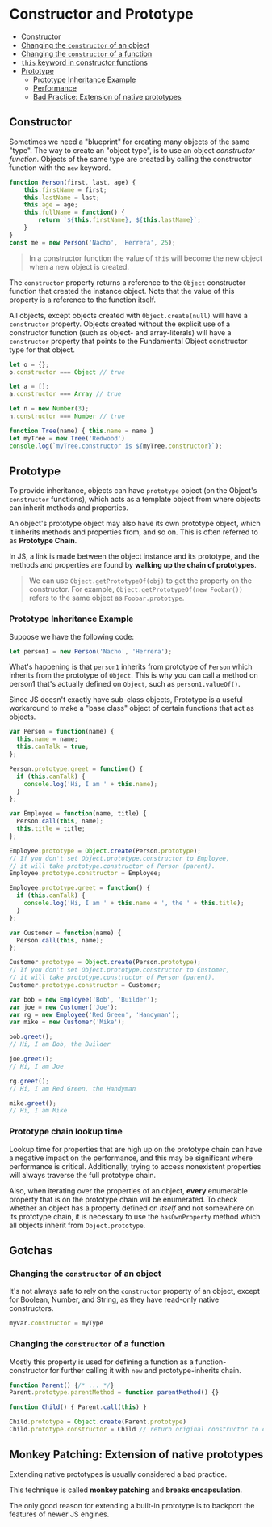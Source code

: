 # Constructor and Prototype

- [Constructor](#constructor)
- [Changing the `constructor` of an object](#changing-the-constructor-of-an-object)
- [Changing the `constructor` of a function](#changing-the-constructor-of-a-function)
- [`this` keyword in constructor functions](#this-keyword-in-constructor-functions)
- [Prototype](#prototype)
  - [Prototype Inheritance Example](#prototype-inheritance-example)
  - [Performance](#performance)
  - [Bad Practice: Extension of native prototypes](#bad-practice-extension-of-native-prototypes)

## Constructor

Sometimes we need a "blueprint" for creating many objects of the same "type". The way to create an "object type", is to
use an object _constructor function_. Objects of the same type are created by calling the constructor function with the
`new` keyword.

```js
function Person(first, last, age) {
	this.firstName = first;
	this.lastName = last;
	this.age = age;
	this.fullName = function() {
		return `${this.firstName}, ${this.lastName}`;
	}
}
const me = new Person('Nacho', 'Herrera', 25);
```

> In a constructor function the value of `this` will become the new object when a new object is created.

The `constructor` property returns a reference to the `Object` constructor function that created the instance object.
Note that the value of this property is a reference to the function itself.

All objects, except objects created with `Object.create(null)` will have a `constructor` property.
Objects created without the explicit use of a constructor function (such as object- and array-literals) will
have a `constructor` property that points to the Fundamental Object constructor type for that object.

```js
let o = {};
o.constructor === Object // true

let a = [];
a.constructor === Array // true

let n = new Number(3);
n.constructor === Number // true

function Tree(name) { this.name = name }
let myTree = new Tree('Redwood')
console.log(`myTree.constructor is ${myTree.constructor}`);
```

## Prototype

To provide inheritance, objects can have `prototype` object (on the Object's `constructor` functions), which acts as a template object from where objects can inherit methods and properties.

An object's prototype object may also have its own prototype object, which it inherits methods and properties from, and so on. This is often referred to as __Prototype Chain__.

In JS, a link is made between the object instance and its prototype, and the methods and properties are found by __walking up the chain of prototypes__.

> We can use `Object.getPrototypeOf(obj)` to get the property on the constructor. For example, `Object.getPrototypeOf(new Foobar())` refers to the same object as `Foobar.prototype`.

### Prototype Inheritance Example

Suppose we have the following code:

```js
let person1 = new Person('Nacho', 'Herrera');
```

What's happening is that `person1` inherits from prototype of `Person` which inherits from the prototype of `Object`. This is why you can call a method on person1 that's actually defined on `Object`, such as `person1.valueOf()`.

Since JS doesn't exactly have sub-class objects, Prototype is a useful workaround to make a "base class" object of certain functions that act as objects.

```js
var Person = function(name) {
  this.name = name;
  this.canTalk = true;
};

Person.prototype.greet = function() {
  if (this.canTalk) {
    console.log('Hi, I am ' + this.name);
  }
};

var Employee = function(name, title) {
  Person.call(this, name);
  this.title = title;
};

Employee.prototype = Object.create(Person.prototype);
// If you don't set Object.prototype.constructor to Employee, 
// it will take prototype.constructor of Person (parent). 
Employee.prototype.constructor = Employee;

Employee.prototype.greet = function() {
  if (this.canTalk) {
    console.log('Hi, I am ' + this.name + ', the ' + this.title);
  }
};

var Customer = function(name) {
  Person.call(this, name);
};

Customer.prototype = Object.create(Person.prototype);
// If you don't set Object.prototype.constructor to Customer, 
// it will take prototype.constructor of Person (parent). 
Customer.prototype.constructor = Customer; 

var bob = new Employee('Bob', 'Builder');
var joe = new Customer('Joe');
var rg = new Employee('Red Green', 'Handyman');
var mike = new Customer('Mike');

bob.greet();
// Hi, I am Bob, the Builder

joe.greet();
// Hi, I am Joe

rg.greet();
// Hi, I am Red Green, the Handyman

mike.greet();
// Hi, I am Mike
```

### Prototype chain lookup time

Lookup time for properties that are high up on the prototype chain can have a negative impact on the performance, and this may be significant where performance is critical. Additionally, trying to access nonexistent properties will always traverse the full prototype chain.

Also, when iterating over the properties of an object, __every__ enumerable property that is on the prototype chain will be enumerated. To check whether an object has a property defined on _itself_ and not somewhere on its prototype chain, it is necessary to use the `hasOwnProperty` method which all objects inherit from `Object.prototype`.

## Gotchas

### Changing the `constructor` of an object

It's not always safe to rely on the `constructor` property of an object, except for Boolean, Number, and String,
as they have read-only native constructors.

```js
myVar.constructor = myType
```

### Changing the `constructor` of a function

Mostly this property is used for defining a function as a function-constructor for further calling it with
`new` and prototype-inherits chain.

```js
function Parent() {/* ... */}
Parent.prototype.parentMethod = function parentMethod() {}

function Child() { Parent.call(this) }

Child.prototype = Object.create(Parent.prototype)
Child.prototype.constructor = Child // return original constructor to child after re-defining its prototype
```

## Monkey Patching: Extension of native prototypes

Extending native prototypes is usually considered a bad practice.

This technique is called __monkey patching__ and __breaks encapsulation__.

The only good reason for extending a built-in prototype is to backport the features of newer JS engines.
